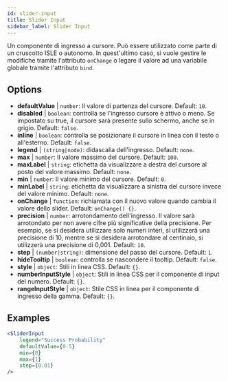 ```yaml
---
id: slider-input
title: Slider Input
sidebar_label: Slider Input
---
```


Un componente di ingresso a cursore. Può essere utilizzato come parte di un cruscotto ISLE o autonomo. In quest'ultimo caso, si vuole gestire le modifiche tramite l'attributo `onChange` o legare il valore ad una variabile globale tramite l'attributo `bind`.

## Options

* __defaultValue__ | `number`: Il valore di partenza del cursore. Default: `10`.
* __disabled__ | `boolean`: controlla se l'ingresso cursore è attivo o meno. Se impostato su true, il cursore sarà presente sullo schermo, anche se in grigio. Default: `false`.
* __inline__ | `boolean`: controlla se posizionare il cursore in linea con il testo o all'esterno. Default: `false`.
* __legend__ | `(string|node)`: didascalia dell'ingresso. Default: `none`.
* __max__ | `number`: Il valore massimo del cursore. Default: `100`.
* __maxLabel__ | `string`: etichetta da visualizzare a destra del cursore al posto del valore massimo. Default: `none`.
* __min__ | `number`: Il valore minimo del cursore. Default: `0`.
* __minLabel__ | `string`: etichetta da visualizzare a sinistra del cursore invece del valore minimo. Default: `none`.
* __onChange__ | `function`: richiamata con il nuovo valore quando cambia il valore dello slider. Default: `onChange() {}`.
* __precision__ | `number`: arrotondamento dell'ingresso. Il valore sarà arrotondato per non avere cifre più significative della precisione. Per esempio, se si desidera utilizzare solo numeri interi, si utilizzerà una precisione di 10, mentre se si desidera arrotondare al centinaio, si utilizzerà una precisione di 0,001. Default: `10`.
* __step__ | `(number|string)`: dimensione del passo del cursore. Default: `1`.
* __hideTooltip__ | `boolean`: controlla se nascondere il tooltip. Default: `false`.
* __style__ | `object`: Stili in linea CSS. Default: `{}`.
* __numberInputStyle__ | `object`: Stili in linea CSS per il componente di input del numero. Default: `{}`.
* __rangeInputStyle__ | `object`: Stile CSS in linea per il componente di ingresso della gamma. Default: `{}`.


## Examples

```jsx live
<SliderInput
    legend="Success Probability"
    defaultValue={0.5}
    min={0}
    max={1}
    step={0.01}
/>
```



